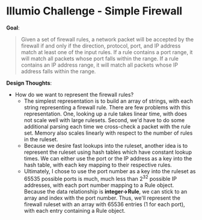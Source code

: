 # Illumio Challenge - Simple Firewall 

**Goal**:
> Given a set of firewall rules, a network packet will be accepted by the firewall if and only if the
direction, protocol, port, and IP address match at least one of the input rules. If a rule contains
a port range, it will match all packets whose port falls within the range. If a rule contains an IP
address range, it will match all packets whose IP address falls within the range. 

**Design Thoughts**:
+ How do we want to represent the firewall rules?
	- The simplest representation is to build an array of strings, with each
	string representing a firewall rule. There are few problems with this representation. One, looking up a rule takes linear time, with does not scale well with large rulesets. Second, we'd have to do some additional parsing each time we cross-check a packet with the rule set. Memory also scales linearly with respect to the number of rules in the ruleset. 
	- Because we desire fast lookups into the ruleset, another idea is to represent the ruleset using hash tables which have constant lookup times. We can either use the port or the IP address as a key into the hash table, with each key mapping to their respective rules. 
	- Ultimately, I chose to use the port number as a key into the ruleset as 65535 possible ports is much, much less than 2<sup>32</sup> possible IP addresses, with each port number mapping to a Rule object. Because the data relationship is **integer->Rule**, we can stick to an array and index with the port number. Thus, we'll represent the firewall ruleset with an array with 65536 entries (1 for each port), with each entry containing a Rule object.
	